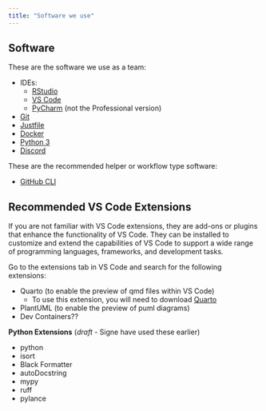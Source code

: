 ```yaml
---
title: "Software we use"
---
```


## Software
These are the software we use as a team:

-   IDEs:
    -   [RStudio](https://posit.co/download/rstudio-desktop/)
    -   [VS Code](https://code.visualstudio.com/download)
    -   [PyCharm](https://www.jetbrains.com/pycharm/download/) (not the
        Professional version)
-   [Git](https://git-scm.com/downloads)
-   [Justfile](https://just.systems/man/en/chapter_4.html)
-   [Docker](https://docs.docker.com/get-docker/)
-   [Python 3](https://www.python.org/downloads/)
-   [Discord](https://discord.com/download)

These are the recommended helper or workflow type software:

-   [GitHub CLI](https://cli.github.com/manual/)


## Recommended VS Code Extensions 
If you are not familiar with VS Code extensions, they are add-ons or plugins that enhance the 
functionality of VS Code. They can be installed to customize and extend the capabilities of 
VS Code to support a wide range of programming languages, frameworks, and development tasks.

Go to the extensions tab in VS Code and search for the following extensions:

-   Quarto (to enable the preview of qmd files within VS Code)
    -   To use this extension, you will need to download [Quarto](https://quarto.org/docs/get-started/) 
-   PlantUML (to enable the preview of puml diagrams)
-   Dev Containers??

**Python Extensions** (*draft* - Signe have used these earlier)

-   python
-   isort 
-   Black Formatter 
-   autoDocstring 
-   mypy
-   ruff 
-   pylance 
